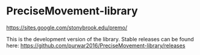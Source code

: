 # PreciseMovement-library
https://sites.google.com/stonybrook.edu/premo/

This is the development version of the library.
Stable releases can be found here:
https://github.com/purwar2016/PreciseMovement-library/releases

